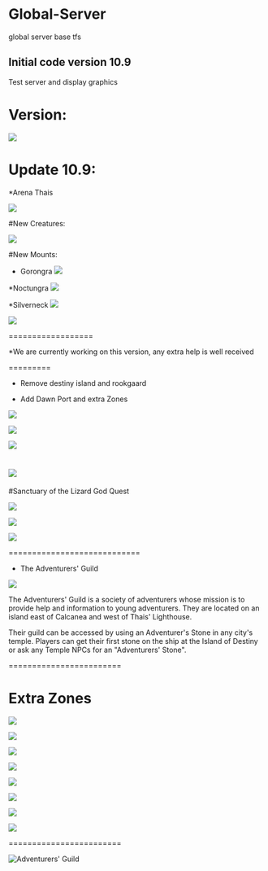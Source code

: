 # Global-Server
global server base tfs


## Initial code version 10.9

Test server and display graphics

# Version:

![](http://i.imgur.com/fiChxY6.png)

# Update 10.9:

*Arena Thais

![](http://i.imgur.com/3Sk07O1.gif)

#New Creatures:

![](http://i.imgur.com/6ZBYjPt.png)

#New Mounts:

* Gorongra
![](http://i.imgur.com/18LvX88.png)

*Noctungra
![](http://i.imgur.com/kuUBSg0.png)

*Silverneck
![](http://i.imgur.com/6gAFPIY.png)

![](http://i.imgur.com/S93rI0T.png)

==================

*We are currently working on this version, any extra help is well received

=========

* Remove destiny island and rookgaard
 
* Add Dawn Port and extra Zones
 
 ![](http://i.imgur.com/LqllqgD.png)

 ![](http://i.imgur.com/EuozzYk.jpg)

 ![](http://i.imgur.com/1gDYfnn.png)
 
 ![](http://i.imgur.com/IXJVYr9.jpg)
 ================================

#Sanctuary of the Lizard God Quest

![](http://i.imgur.com/T96Fu1b.png)

![](http://i.imgur.com/1PR1viH.png)

![](http://i.imgur.com/t2YOgRH.png)

============================

* The Adventurers' Guild

 ![](http://i.imgur.com/COZVO36.png)
 
The Adventurers' Guild is a society of adventurers whose mission is to provide help and information to young adventurers. They are located on an island east of Calcanea and west of Thais' Lighthouse.

Their guild can be accessed by using an Adventurer's Stone in any city's temple. Players can get their first stone on the ship at the Island of Destiny or ask any Temple NPCs for an "Adventurers' Stone".

========================
# Extra Zones

 ![](http://i.imgur.com/ABwFWQg.jpg)

 ![](http://i.imgur.com/pLH6qYc.png)
 
 ![](http://i.imgur.com/e1egqim.jpg)
 
 ![](http://i.imgur.com/whybYEK.jpg)
 
 ![](http://i.imgur.com/RYC2Ll3.jpg)
 
 ![](http://i.imgur.com/Bt0LVQ4.jpg)

 ![](http://i.imgur.com/ZJdfSGd.png)

 ![](https://i.gyazo.com/8217cad9198dde970db032fc88113d1a.jpg)

========================

![Adventurers' Guild](http://vignette4.wikia.nocookie.net/tibia/images/8/89/Wiki-wordmark.png/revision/latest?cb=20150121090512&path-prefix=en)
